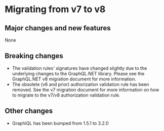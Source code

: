 # Migrating from v7 to v8

## Major changes and new features

None

## Breaking changes

- The validation rules' signatures have changed slightly due to the underlying changes to the
  GraphQL.NET library. Please see the GraphQL.NET v8 migration document for more information.
- The obsolete (v6 and prior) authorization validation rule has been removed. See the v7 migration
  document for more information on how to migrate to the v7/v8 authorization validation rule.

## Other changes

- GraphiQL has been bumped from 1.5.1 to 3.2.0
